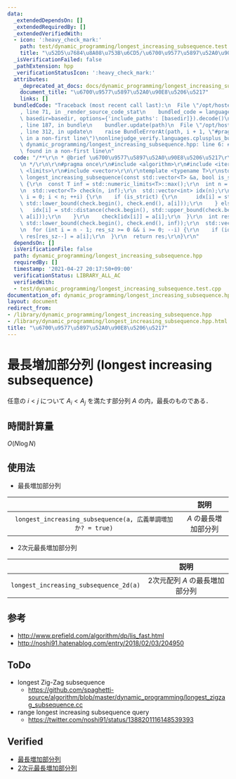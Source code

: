 ```yaml
---
data:
  _extendedDependsOn: []
  _extendedRequiredBy: []
  _extendedVerifiedWith:
  - icon: ':heavy_check_mark:'
    path: test/dynamic_programming/longest_increasing_subsequence.test.cpp
    title: "\u52D5\u7684\u8A08\u753B\u6CD5/\u6700\u9577\u5897\u52A0\u90E8\u5206\u5217"
  _isVerificationFailed: false
  _pathExtension: hpp
  _verificationStatusIcon: ':heavy_check_mark:'
  attributes:
    _deprecated_at_docs: docs/dynamic_programming/longest_increasing_subsequence.md
    document_title: "\u6700\u9577\u5897\u52A0\u90E8\u5206\u5217"
    links: []
  bundledCode: "Traceback (most recent call last):\n  File \"/opt/hostedtoolcache/Python/3.9.6/x64/lib/python3.9/site-packages/onlinejudge_verify/documentation/build.py\"\
    , line 71, in _render_source_code_stat\n    bundled_code = language.bundle(stat.path,\
    \ basedir=basedir, options={'include_paths': [basedir]}).decode()\n  File \"/opt/hostedtoolcache/Python/3.9.6/x64/lib/python3.9/site-packages/onlinejudge_verify/languages/cplusplus.py\"\
    , line 187, in bundle\n    bundler.update(path)\n  File \"/opt/hostedtoolcache/Python/3.9.6/x64/lib/python3.9/site-packages/onlinejudge_verify/languages/cplusplus_bundle.py\"\
    , line 312, in update\n    raise BundleErrorAt(path, i + 1, \"#pragma once found\
    \ in a non-first line\")\nonlinejudge_verify.languages.cplusplus_bundle.BundleErrorAt:\
    \ dynamic_programming/longest_increasing_subsequence.hpp: line 6: #pragma once\
    \ found in a non-first line\n"
  code: "/**\r\n * @brief \u6700\u9577\u5897\u52A0\u90E8\u5206\u5217\r\n * @docs docs/dynamic_programming/longest_increasing_subsequence.md\r\
    \n */\r\n\r\n#pragma once\r\n#include <algorithm>\r\n#include <iterator>\r\n#include\
    \ <limits>\r\n#include <vector>\r\n\r\ntemplate <typename T>\r\nstd::vector<T>\
    \ longest_increasing_subsequence(const std::vector<T> &a, bool is_strict = true)\
    \ {\r\n  const T inf = std::numeric_limits<T>::max();\r\n  int n = a.size();\r\
    \n  std::vector<T> check(n, inf);\r\n  std::vector<int> idx(n);\r\n  for (int\
    \ i = 0; i < n; ++i) {\r\n    if (is_strict) {\r\n      idx[i] = std::distance(check.begin(),\
    \ std::lower_bound(check.begin(), check.end(), a[i]));\r\n    } else {\r\n   \
    \   idx[i] = std::distance(check.begin(), std::upper_bound(check.begin(), check.end(),\
    \ a[i]));\r\n    }\r\n    check[idx[i]] = a[i];\r\n  }\r\n  int res_sz = std::distance(check.begin(),\
    \ std::lower_bound(check.begin(), check.end(), inf));\r\n  std::vector<T> res(res_sz--);\r\
    \n  for (int i = n - 1; res_sz >= 0 && i >= 0; --i) {\r\n    if (idx[i] == res_sz)\
    \ res[res_sz--] = a[i];\r\n  }\r\n  return res;\r\n}\r\n"
  dependsOn: []
  isVerificationFile: false
  path: dynamic_programming/longest_increasing_subsequence.hpp
  requiredBy: []
  timestamp: '2021-04-27 20:17:50+09:00'
  verificationStatus: LIBRARY_ALL_AC
  verifiedWith:
  - test/dynamic_programming/longest_increasing_subsequence.test.cpp
documentation_of: dynamic_programming/longest_increasing_subsequence.hpp
layout: document
redirect_from:
- /library/dynamic_programming/longest_increasing_subsequence.hpp
- /library/dynamic_programming/longest_increasing_subsequence.hpp.html
title: "\u6700\u9577\u5897\u52A0\u90E8\u5206\u5217"
---
```

# 最長増加部分列 (longest increasing subsequence)

任意の $i < j$ について $A_i < A_j$ を満たす部分列 $A$ の内，最長のものである．


## 時間計算量

$O(N\log{N})$


## 使用法

- 最長増加部分列

||説明|
|:--:|:--:|
|`longest_increasing_subsequence(a, 広義単調増加か? = true)`|$A$ の最長増加部分列|

- 2次元最長増加部分列

||説明|
|:--:|:--:|
|`longest_increasing_subsequence_2d(a)`|2次元配列 $A$ の最長増加部分列|


## 参考

- http://www.prefield.com/algorithm/dp/lis_fast.html
- http://noshi91.hatenablog.com/entry/2018/02/03/204950


## ToDo

- longest Zig-Zag subsequence
  - https://github.com/spaghetti-source/algorithm/blob/master/dynamic_programming/longest_zigzag_subsequence.cc
- range longest increasing subsequence query
  - https://twitter.com/noshi91/status/1388201116148539393


## Verified

- [最長増加部分列](https://onlinejudge.u-aizu.ac.jp/solutions/problem/DPL_1_D/review/4082142/emthrm/C++14)
- [2次元最長増加部分列](https://atcoder.jp/contests/abc038/submissions/9237792)
